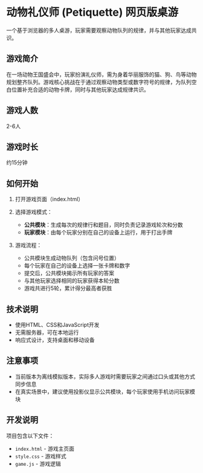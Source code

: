 # 动物礼仪师 (Petiquette) 网页版桌游

一个基于浏览器的多人桌游，玩家需要观察动物队列的规律，并与其他玩家达成共识。

## 游戏简介
在一场动物王国盛会中，玩家扮演礼仪师，需为身着华丽服饰的猫、狗、鸟等动物规划整齐队列。游戏核心挑战在于通过观察动物类型或数字符号的规律，为队列空白位置补充合适的动物卡牌，同时与其他玩家达成规律共识。

## 游戏人数
2-6人

## 游戏时长
约15分钟

## 如何开始

1. 打开游戏页面（index.html）
2. 选择游戏模式：
   - **公共模块**：生成每次的规律行和题目，同时负责记录游戏轮次和分数
   - **玩家模块**：由每个玩家分别在自己的设备上运行，用于打出手牌

3. 游戏流程：
   - 公共模块生成动物队列（包含问号位置）
   - 每个玩家在自己的设备上选择一张卡牌和数字
   - 提交后，公共模块揭示所有玩家的答案
   - 与其他玩家选择相同的玩家获得本轮分数
   - 游戏共进行5轮，累计得分最高者获胜

## 技术说明
- 使用HTML、CSS和JavaScript开发
- 无需服务器，可在本地运行
- 响应式设计，支持桌面和移动设备

## 注意事项
- 当前版本为离线模拟版本，实际多人游戏时需要玩家之间通过口头或其他方式同步信息
- 在真实场景中，建议使用投影仪显示公共模块，每个玩家使用手机访问玩家模块

## 开发说明
项目包含以下文件：
- `index.html` - 游戏主页面
- `style.css` - 游戏样式
- `game.js` - 游戏逻辑